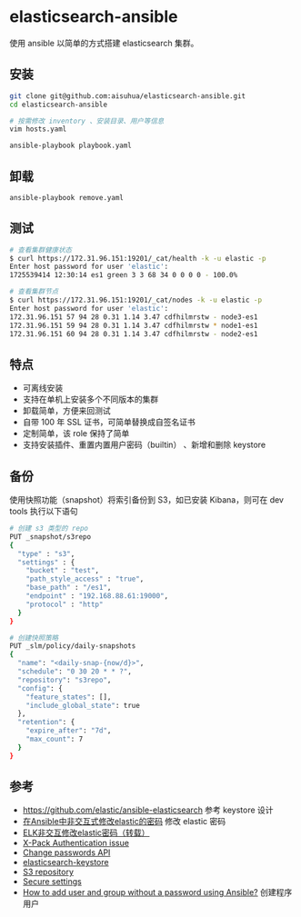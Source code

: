 # elasticsearch-ansible

使用 ansible 以简单的方式搭建 elasticsearch 集群。

## 安装

```sh
git clone git@github.com:aisuhua/elasticsearch-ansible.git
cd elasticsearch-ansible

# 按需修改 inventory 、安装目录、用户等信息
vim hosts.yaml

ansible-playbook playbook.yaml
```

## 卸载

```sh
ansible-playbook remove.yaml
```

## 测试

```sh
# 查看集群健康状态
$ curl https://172.31.96.151:19201/_cat/health -k -u elastic -p
Enter host password for user 'elastic':
1725539414 12:30:14 es1 green 3 3 68 34 0 0 0 0 - 100.0%

# 查看集群节点
$ curl https://172.31.96.151:19201/_cat/nodes -k -u elastic -p
Enter host password for user 'elastic':
172.31.96.151 57 94 28 0.31 1.14 3.47 cdfhilmrstw - node3-es1
172.31.96.151 59 94 28 0.31 1.14 3.47 cdfhilmrstw * node1-es1
172.31.96.151 60 94 28 0.31 1.14 3.47 cdfhilmrstw - node2-es1
```

## 特点

- 可离线安装
- 支持在单机上安装多个不同版本的集群
- 卸载简单，方便来回测试
- 自带 100 年 SSL 证书，可简单替换成自签名证书
- 定制简单，该 role 保持了简单
- 支持安装插件、重置内置用户密码（builtin） 、新增和删除 keystore

## 备份

使用快照功能（snapshot）将索引备份到 S3，如已安装 Kibana，则可在 dev tools 执行以下语句

```sh
# 创建 s3 类型的 repo
PUT _snapshot/s3repo
{
  "type" : "s3",
  "settings" : {
    "bucket" : "test",
    "path_style_access" : "true",
    "base_path" : "/es1",
    "endpoint" : "192.168.88.61:19000",
    "protocol" : "http"
  }
}

# 创建快照策略
PUT _slm/policy/daily-snapshots
{
  "name": "<daily-snap-{now/d}>",
  "schedule": "0 30 20 * * ?",
  "repository": "s3repo",
  "config": {
    "feature_states": [],
    "include_global_state": true
  },
  "retention": {
    "expire_after": "7d",
    "max_count": 7
  }
}
```

## 参考

- https://github.com/elastic/ansible-elasticsearch 参考 keystore 设计
- [在Ansible中非交互式修改elastic的密码](https://blog.csdn.net/m0_45985412/article/details/119823902) 修改 elastic 密码
- [ELK非交互修改elastic密码（转载）](https://blog.espnlol.com/?p=582)
- [X-Pack Authentication issue](https://discuss.elastic.co/t/x-pack-authentication-issue/121632) 
- [Change passwords API](https://www.elastic.co/guide/en/elasticsearch/reference/8.15/security-api-change-password.html)
- [elasticsearch-keystore](https://www.elastic.co/guide/en/elasticsearch/reference/current/elasticsearch-keystore.html)
- [S3 repository](https://www.elastic.co/guide/en/elasticsearch/reference/current/repository-s3.html)
- [Secure settings](https://www.elastic.co/guide/en/elasticsearch/reference/8.15/secure-settings.html)
- [How to add user and group without a password using Ansible?](https://stackoverflow.com/questions/36290485/how-to-add-user-and-group-without-a-password-using-ansible) 创建程序用户
